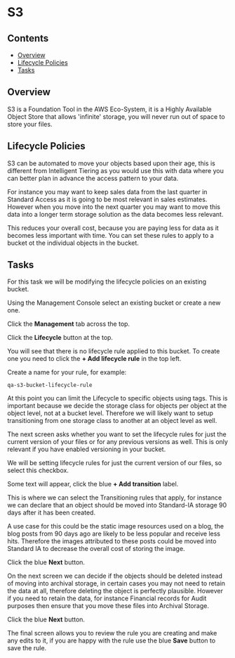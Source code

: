 # S3

<!--TOC_START-->
## Contents
- [Overview](#overview)
- [Lifecycle Policies](#lifecycle-policies)
- [Tasks](#tasks)

<!--TOC_END-->
## Overview

S3 is a Foundation Tool in the AWS Eco-System, it is a Highly Available Object Store that allows 'infinite' storage, you will never run out of space to store your files.

## Lifecycle Policies

S3 can be automated to move your objects based upon their age, this is different from Intelligent Tiering as you would use this with data where you can better plan in advance the access pattern to your data.

For instance you may want to keep sales data from the last quarter in Standard Access as it is going to be most relevant in sales estimates.  However when you move into the next quarter you may want to move this data into a longer term storage solution as the data becomes less relevant.

This reduces your overall cost, because you are paying less for data as it becomes less important with time.  You can set these rules to apply to a bucket ot the individual objects in the bucket.

## Tasks

For this task we will be modifying the lifecycle policies on an existing bucket.

Using the Management Console select an existing bucket or create a new one.  

Click the **Management** tab across the top.

Click the **Lifecycle** button at the top.

You will see that there is no lifecycle rule applied to this bucket.  To create one you need to click the **+ Add lifecycle rule** in the top left.

Create a name for your rule, for example:

```
qa-s3-bucket-lifecycle-rule
```

At this point you can limit the Lifecycle to specific objects using tags.  This is important because we decide the storage class for objects per object at the object level, not at a bucket level.  Therefore we will likely want to setup transitioning from one storage class to another at an object level as well.

The next screen asks whether you want to set the lifecycle rules for just the current version of your files or for any previous versions as well.  This is only relevant if you have enabled versioning in your bucket.

We will be setting lifecycle rules for just the current version of our files, so select this checkbox.

Some text will appear, click the blue **+ Add transition** label.

This is where we can select the Transitioning rules that apply, for instance we can declare that an object should be moved into Standard-IA storage 90 days after it has been created.

A use case for this could be the static image resources used on a blog, the blog posts from 90 days ago are likely to be less popular and receive less hits.  Therefore the images attributed to these posts could be moved into Standard IA to decrease the overall cost of storing the image.

Click the blue **Next** button.

On the next screen we can decide if the objects should be deleted instead of moving into archival storage, in certain cases you may not need to retain the data at all, therefore deleting the object is perfectly plausible.  However if you need to retain the data, for instance Financial records for Audit purposes then ensure that you move these files into Archival Storage.

Click the blue **Next** button.

The final screen allows you to review the rule you are creating and make any edits to it, if you are happy with the rule use the blue **Save** button to save the rule.
